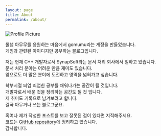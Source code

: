 ```yaml
---
layout: page
title: About
permalink: /about/
---
```


<img src="{{ site.baseurl }}/assets/profile-placeholder.gif" title="Profile Picture" class="profile">
<p>롤챔 아무무를 응원하는 마음에서 gomumu라는 계정을 만들었습니다. <br>
게임과 관련된 아이디지만 공부하는 블로그입니다.
</p>

<p>
저는 현재 C++ 개발자로서 SynapSoft라는 문서 처리 회사에서 일하고 있습니다.<br>
문서 처리 분야는 어려운 만큼 재미도 있습니다.<br>
앞으로도 더 많은 분야에 도전하고 영역을 넓혀가고 싶습니다.<br>
</p>

<p>
학부시절 띄엄 띄엄한 공부를 채워나가는 공간이 될 것입니다.<br>
개발자로서 배운 것을 정리하는 공간도 될 것 입니다.<br>
제 취미도 기록으로 남겨보려고 합니다.<br>
결국 아무거나 쓰는 블로그군요.
</p>

혹여나 제가 작성한 포스트를 보고 잘못된 점이 있다면 지적해주세요.<br>
코드는 [GitHub repository](https://github.com/gomumu)에 정리하고 있습니다.<br>
감사합니다.


